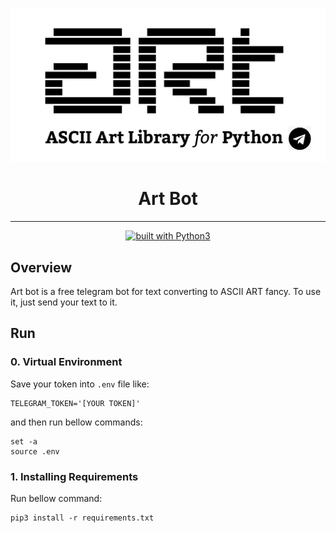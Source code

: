 <div align="center">

<img src="otherfiles/logo.png"></img>
<h1>Art Bot</h1>

<hr/>
<a href="https://www.python.org/"><img src="https://img.shields.io/badge/built%20with-Python3-green.svg" alt="built with Python3" /></a>
</div>		

## Overview	

Art bot is a free telegram bot for text converting to ASCII ART fancy.
To use it, just send your text to it.


## Run

### 0. Virtual Environment
Save your token into `.env` file like:
```
TELEGRAM_TOKEN='[YOUR TOKEN]'
```
and then run bellow commands:
```
set -a
source .env
```

### 1. Installing Requirements
Run bellow command:
```
pip3 install -r requirements.txt
```

